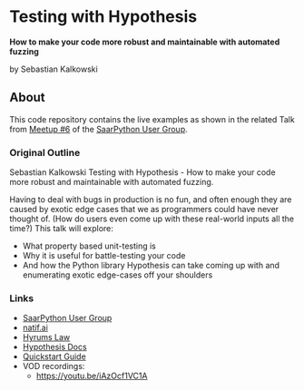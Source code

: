 # Testing with Hypothesis
**How to make your code more robust and maintainable with automated fuzzing**

by Sebastian Kalkowski

## About

This code repository contains the live examples as shown in the related Talk from
[Meetup #6](https://www.meetup.com/saarpython/events/287878245/) of the
[SaarPython User Group](https://www.meetup.com/saarpython/).

### Original Outline

Sebastian Kalkowski
Testing with Hypothesis - How to make your code more robust and maintainable with automated fuzzing.

Having to deal with bugs in production is no fun, and often enough they are caused by exotic edge cases that we as
programmers could have never thought of. (How do users even come up with these real-world inputs all the time?)
This talk will explore:
- What property based unit-testing is
- Why it is useful for battle-testing your code
- And how the Python library Hypothesis can take coming up with and enumerating exotic edge-cases off your shoulders

### Links

- [SaarPython User Group](https://www.meetup.com/saarpython/)
- [natif.ai](https://natif.ai/)
- [Hyrums Law](https://www.hyrumslaw.com/)
- [Hypothesis Docs](https://hypothesis.readthedocs.io/)
- [Quickstart Guide](https://hypothesis.readthedocs.io/en/latest/quickstart.html)
- VOD recordings:
  - https://youtu.be/iAzOcf1VC1A
